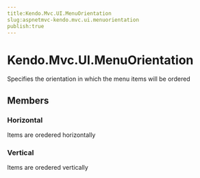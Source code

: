 ```yaml
---
title:Kendo.Mvc.UI.MenuOrientation
slug:aspnetmvc-kendo.mvc.ui.menuorientation
publish:true
---
```


# Kendo.Mvc.UI.MenuOrientation

Specifies the orientation in which the menu items will be ordered

## Members

### Horizontal
Items are oredered horizontally

### Vertical
Items are oredered vertically